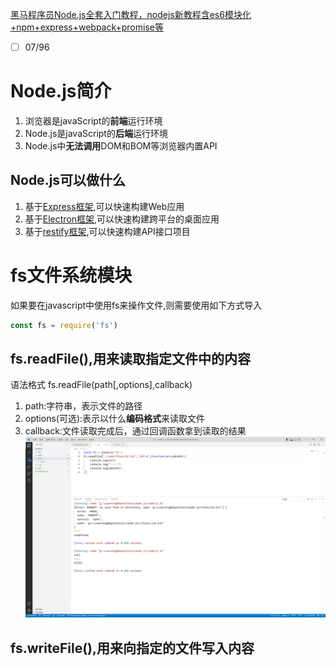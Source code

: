 [黑马程序员Node.js全套入门教程，nodejs新教程含es6模块化+npm+express+webpack+promise等](https://www.bilibili.com/video/BV1a34y167AZ/?vd_source=3d6fb5e91c3d8290bc3218e3c3551f51)

 - [ ] 07/96

# Node.js简介
1. 浏览器是javaScript的**前端**运行环境
2. Node.js是javaScript的**后端**运行环境
3. Node.js中**无法调用**DOM和BOM等浏览器内置API

## Node.js可以做什么
1. 基于[Express框架](http://www.expressjs.com.cn/),可以快速构建Web应用
2. 基于[Electron框架](http://electronjs.org/),可以快速构建跨平台的桌面应用
3. 基于[restify框架](http://restify.com/),可以快速构建API接口项目

# fs文件系统模块
如果要在javascript中使用fs来操作文件,则需要使用如下方式导入
```javascript
const fs = require('fs')
```
## fs.readFile(),用来**读取**指定文件中的内容
语法格式
fs.readFile(path[,options],callback)
1. path:字符串，表示文件的路径
2. options(可选):表示以什么**编码格式**来读取文件
3. callback:文件读取完成后，通过回调函数拿到读取的结果
![](images/001.png)
## fs.writeFile(),用来向指定的文件**写入**内容